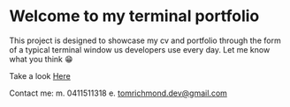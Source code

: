# Welcome to my terminal portfolio

This project is designed to showcase my cv and portfolio through the form of a typical terminal window us developers use every day. Let me know what you think 😁 

Take a look [Here](https://tomrichmond.dev)

Contact me: 
m. 0411511318
e. tomrichmond.dev@gmail.com
